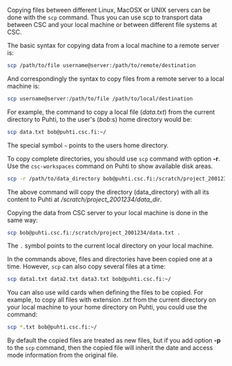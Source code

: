 Copying files between different Linux, MacOSX or UNIX servers can be done with the `scp` command. Thus you can use scp to transport data between CSC and your local machine or between different file systems at CSC.


The basic syntax for copying data from a local machine to a remote server is:

```bash
scp /path/to/file username@server:/path/to/remote/destination
```

And correspondingly the syntax to copy files from a remote server to a local machine is:

```bash
scp username@server:/path/to/file /path/to/local/destination
```

For example, the command to copy a local file (_data.txt_) from the current directory to Puhti, to the user's (_bob_:s)  home directory would be:

```bash
scp data.txt bob@puhti.csc.fi:~/
```

The special symbol `~` points to the users home directory.


To copy complete directories, you should use `scp` command with option **-r**.
Use the `csc-workspaces` command on Puhti to show available disk areas. 

```bash
scp -r /path/to/data_directory bob@puhti.csc.fi:/scratch/project_2001234/data_dir 
```

The above command will copy the directory (data_directory) with all its content to Puhti at _/scratch/project_2001234/data_dir_.

Copying the data from CSC server to your local machine is done in the same way:

```bash
scp bob@puhti.csc.fi:/scratch/project_2001234/data.txt .
```

The `.` symbol points to the current local directory on your local machine. 

In the commands above, files and directories have been copied one at a time. However, `scp` can also copy several files at a time:

```bash
scp data1.txt data2.txt data3.txt bob@puhti.csc.fi:~/
```

You can also use  wild cards when defining the files to be copied. 
For example, to copy all files with extension _.txt_ from the current directory on your local machine to your home directory on Puhti, you could use the command:

```bash
scp *.txt bob@puhti.csc.fi:~/
```

By default the copied files are treated as new files, but if you add option **-p** to the `scp` command, then the copied file will inherit the date and access mode information from the original file.
